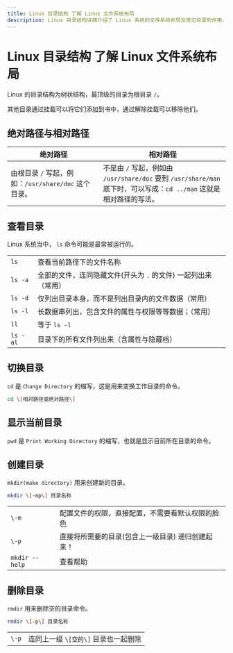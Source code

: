 ```yaml
---
title: Linux 目录结构 了解 Linux 文件系统布局
description: Linux 目录结构详细介绍了 Linux 系统的文件系统布局及常见目录的作用，帮助用户理解文件存储与管理。
---
```


# Linux 目录结构 了解 Linux 文件系统布局

Linux 的目录结构为树状结构，最顶级的目录为根目录 `/`。

其他目录通过挂载可以将它们添加到书中，通过解除挂载可以移除他们。

## 绝对路径与相对路径

| **绝对路径**                                         | **相对路径**                                                                                                        |
| ---------------------------------------------------- | ------------------------------------------------------------------------------------------------------------------- |
| 由根目录 `/` 写起，例如：`/usr/share/doc` 这个目录。 | 不是由 `/` 写起，例如由 `/usr/share/doc` 要到 `/usr/share/man` 底下时，可以写成：`cd ../man` 这就是相对路径的写法。 |

## 查看目录

Linux 系统当中， `ls` 命令可能是最常被运行的。

|          |                                                                |
| -------- | -------------------------------------------------------------- |
| `ls`     | 查看当前路径下的文件名称                                       |
| `ls -a`  | 全部的文件，连同隐藏文件(开头为 `.` 的文件) 一起列出来（常用） |
| `ls -d`  | 仅列出目录本身，而不是列出目录内的文件数据（常用）             |
| `ls -l`  | 长数据串列出，包含文件的属性与权限等等数据；（常用）           |
| `ll`     | 等于 `ls -l`                                                   |
| `ls -al` | 目录下的所有文件列出来（含属性与隐藏档）                       |

## 切换目录

`cd` 是 `Change Directory` 的缩写，这是用来变换工作目录的命令。

```bash
cd \[相对路径或绝对路径\]
```

## 显示当前目录

`pwd` 是 `Print Working Directory` 的缩写，也就是显示目前所在目录的命令。

## 创建目录

`mkdir(make directory)` 用来创建新的目录。

```bash
mkdir \[-mp\] 目录名称
```

|                |                                                   |
| -------------- | ------------------------------------------------- |
| `\-m`          | 配置文件的权限，直接配置，不需要看默认权限的脸色  |
| `\-p`          | 直接将所需要的目录(包含上一级目录) 递归创建起来！ |
| `mkdir --help` | 查看帮助                                          |

## 删除目录

`rmdir` 用来删除空的目录命令。

```bash
rmdir \[-p\] 目录名称
```

|       |                                      |
| ----- | ------------------------------------ |
| `\-p` | 连同上一级 `\[空的\]` 目录也一起删除 |
